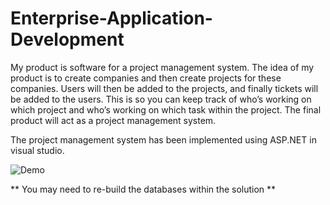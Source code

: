 # Enterprise-Application-Development
My product is software for a project management system. The idea of my product is to  create companies and then create projects for these companies. Users will then be 
added to  the projects, and finally tickets will be added to the users. This is so you can keep track of  who’s working on which project and who’s working on which task 
within the project. The final product will act as a project management system.

The project management system has been implemented using ASP.NET in visual studio.

![Demo](https://user-images.githubusercontent.com/66877247/183309425-69d1dde3-d5e1-4820-a363-879486bb1f23.png)

** You may need to re-build the databases within the solution **
